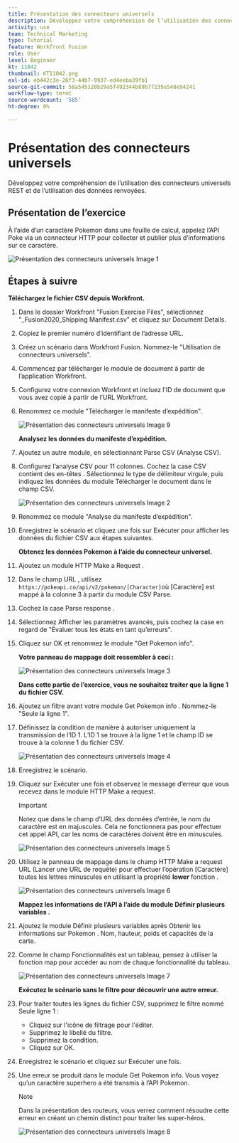 ```yaml
---
title: Présentation des connecteurs universels
description: Développez votre compréhension de l’utilisation des connecteurs universels REST et de l’utilisation des données renvoyées.
activity: use
team: Technical Marketing
type: Tutorial
feature: Workfront Fusion
role: User
level: Beginner
kt: 11042
thumbnail: KT11042.png
exl-id: eb442c3e-26f3-44b7-9937-ed4eeba39fb1
source-git-commit: 58a545120b29a5f492344b89b77235e548e94241
workflow-type: tm+mt
source-wordcount: '585'
ht-degree: 0%

---
```


# Présentation des connecteurs universels

Développez votre compréhension de l’utilisation des connecteurs universels REST et de l’utilisation des données renvoyées.

## Présentation de l’exercice

À l’aide d’un caractère Pokemon dans une feuille de calcul, appelez l’API Poke via un connecteur HTTP pour collecter et publier plus d’informations sur ce caractère.

![Présentation des connecteurs universels Image 1](../12-exercises/assets/introduction-to-universal-connectors-walkthrough-1.png)

## Étapes à suivre

**Téléchargez le fichier CSV depuis Workfront.**

1. Dans le dossier Workfront &quot;Fusion Exercise Files&quot;, sélectionnez &quot;_Fusion2020_Shipping Manifest.csv&quot; et cliquez sur Document Details.
1. Copiez le premier numéro d’identifiant de l’adresse URL.
1. Créez un scénario dans Workfront Fusion. Nommez-le &quot;Utilisation de connecteurs universels&quot;.
1. Commencez par télécharger le module de document à partir de l’application Workfront.
1. Configurez votre connexion Workfront et incluez l’ID de document que vous avez copié à partir de l’URL Workfront.
1. Renommez ce module &quot;Télécharger le manifeste d’expédition&quot;.

   ![Présentation des connecteurs universels Image 9](../12-exercises/assets/introduction-to-universal-connectors-walkthrough-9.png)

   **Analysez les données du manifeste d’expédition.**

1. Ajoutez un autre module, en sélectionnant Parse CSV (Analyse CSV).
1. Configurez l’analyse CSV pour 11 colonnes. Cochez la case CSV contient des en-têtes . Sélectionnez le type de délimiteur virgule, puis indiquez les données du module Télécharger le document dans le champ CSV.

   ![Présentation des connecteurs universels Image 2](../12-exercises/assets/introduction-to-universal-connectors-walkthrough-2.png)

1. Renommez ce module &quot;Analyse du manifeste d’expédition&quot;.
1. Enregistrez le scénario et cliquez une fois sur Exécuter pour afficher les données du fichier CSV aux étapes suivantes.

   **Obtenez les données Pokemon à l’aide du connecteur universel.**

1. Ajoutez un module HTTP Make a Request .
1. Dans le champ URL , utilisez `https://pokeapi.co/api/v2/pokemon/[Character]`où [Caractère] est mappé à la colonne 3 à partir du module CSV Parse.
1. Cochez la case Parse response .
1. Sélectionnez Afficher les paramètres avancés, puis cochez la case en regard de &quot;Évaluer tous les états en tant qu’erreurs&quot;.
1. Cliquez sur OK et renommez le module &quot;Get Pokemon info&quot;.

   **Votre panneau de mappage doit ressembler à ceci :**

   ![Présentation des connecteurs universels Image 3](../12-exercises/assets/introduction-to-universal-connectors-walkthrough-3.png)

   **Dans cette partie de l’exercice, vous ne souhaitez traiter que la ligne 1 du fichier CSV.**

1. Ajoutez un filtre avant votre module Get Pokemon info . Nommez-le &quot;Seule la ligne 1&quot;.
1. Définissez la condition de manière à autoriser uniquement la transmission de l’ID 1. L’ID 1 se trouve à la ligne 1 et le champ ID se trouve à la colonne 1 du fichier CSV.

   ![Présentation des connecteurs universels Image 4](../12-exercises/assets/introduction-to-universal-connectors-walkthrough-4.png)

1. Enregistrez le scénario.
1. Cliquez sur Exécuter une fois et observez le message d’erreur que vous recevez dans le module HTTP Make a request.

   >[!IMPORTANT]
   >
   >Notez que dans le champ d’URL des données d’entrée, le nom du caractère est en majuscules. Cela ne fonctionnera pas pour effectuer cet appel API, car les noms de caractères doivent être en minuscules.

   ![Présentation des connecteurs universels Image 5](../12-exercises/assets/introduction-to-universal-connectors-walkthrough-5.png)

1. Utilisez le panneau de mappage dans le champ HTTP Make a request URL (Lancer une URL de requête) pour effectuer l’opération [Caractère] toutes les lettres minuscules en utilisant la propriété **lower** fonction .

   ![Présentation des connecteurs universels Image 6](../12-exercises/assets/introduction-to-universal-connectors-walkthrough-6.png)

   **Mappez les informations de l’API à l’aide du module Définir plusieurs variables .**

1. Ajoutez le module Définir plusieurs variables après Obtenir les informations sur Pokemon . Nom, hauteur, poids et capacités de la carte.
1. Comme le champ Fonctionnalités est un tableau, pensez à utiliser la fonction map pour accéder au nom de chaque fonctionnalité du tableau.

   ![Présentation des connecteurs universels Image 7](../12-exercises/assets/introduction-to-universal-connectors-walkthrough-7.png)

   **Exécutez le scénario sans le filtre pour découvrir une autre erreur.**

1. Pour traiter toutes les lignes du fichier CSV, supprimez le filtre nommé Seule ligne 1 :

   + Cliquez sur l&#39;icône de filtrage pour l&#39;éditer.
   + Supprimez le libellé du filtre.
   + Supprimez la condition.
   + Cliquez sur OK.

1. Enregistrez le scénario et cliquez sur Exécuter une fois.
1. Une erreur se produit dans le module Get Pokemon info. Vous voyez qu’un caractère superhero a été transmis à l’API Pokemon.

   >[!NOTE]
   >
   >Dans la présentation des routeurs, vous verrez comment résoudre cette erreur en créant un chemin distinct pour traiter les super-héros.

   ![Présentation des connecteurs universels Image 8](../12-exercises/assets/introduction-to-universal-connectors-walkthrough-8.png)
